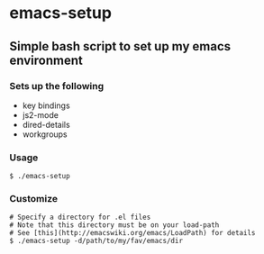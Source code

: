 emacs-setup
================================================================================

Simple bash script to set up my emacs environment
--------------------------------------------------------------------------------
  
### Sets up the following
- key bindings
- js2-mode
- dired-details
- workgroups

### Usage
    $ ./emacs-setup

### Customize
    # Specify a directory for .el files
    # Note that this directory must be on your load-path
    # See [this](http://emacswiki.org/emacs/LoadPath) for details
    $ ./emacs-setup -d/path/to/my/fav/emacs/dir

